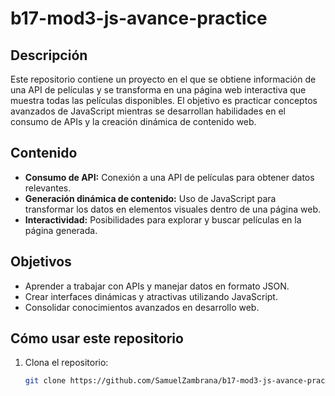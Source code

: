 # b17-mod3-js-avance-practice

## Descripción
Este repositorio contiene un proyecto en el que se obtiene información de una API de películas y se transforma en una página web interactiva que muestra todas las películas disponibles. El objetivo es practicar conceptos avanzados de JavaScript mientras se desarrollan habilidades en el consumo de APIs y la creación dinámica de contenido web.

## Contenido
- **Consumo de API:** Conexión a una API de películas para obtener datos relevantes.
- **Generación dinámica de contenido:** Uso de JavaScript para transformar los datos en elementos visuales dentro de una página web.
- **Interactividad:** Posibilidades para explorar y buscar películas en la página generada.

## Objetivos
- Aprender a trabajar con APIs y manejar datos en formato JSON.
- Crear interfaces dinámicas y atractivas utilizando JavaScript.
- Consolidar conocimientos avanzados en desarrollo web.

## Cómo usar este repositorio
1. Clona el repositorio:
   ```bash
   git clone https://github.com/SamuelZambrana/b17-mod3-js-avance-practice.git
